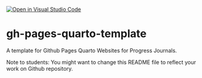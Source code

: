 [![Open in Visual Studio Code](https://classroom.github.com/assets/open-in-vscode-718a45dd9cf7e7f842a935f5ebbe5719a5e09af4491e668f4dbf3b35d5cca122.svg)](https://classroom.github.com/online_ide?assignment_repo_id=12995900&assignment_repo_type=AssignmentRepo)
# gh-pages-quarto-template

A template for Github Pages Quarto Websites for Progress Journals. 

Note to students: You might want to change this README file to reflect your work on Github repository.
